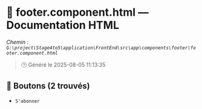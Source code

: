 # 📄 footer.component.html — Documentation HTML
*Chemin : `G:\project\Stage4to5\application\FrontEnd\src\app\components\footer\footer.component.html`*

> 🕒 Généré le 2025-08-05 11:13:35

## 🔘 Boutons (2 trouvés)
- `S'abonner`
